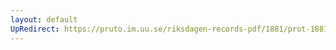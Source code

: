 ```yaml
---
layout: default
UpRedirect: https://pruto.im.uu.se/riksdagen-records-pdf/1881/prot-1881--ak--046/prot-1881--ak--046_003.pdf
---
```

